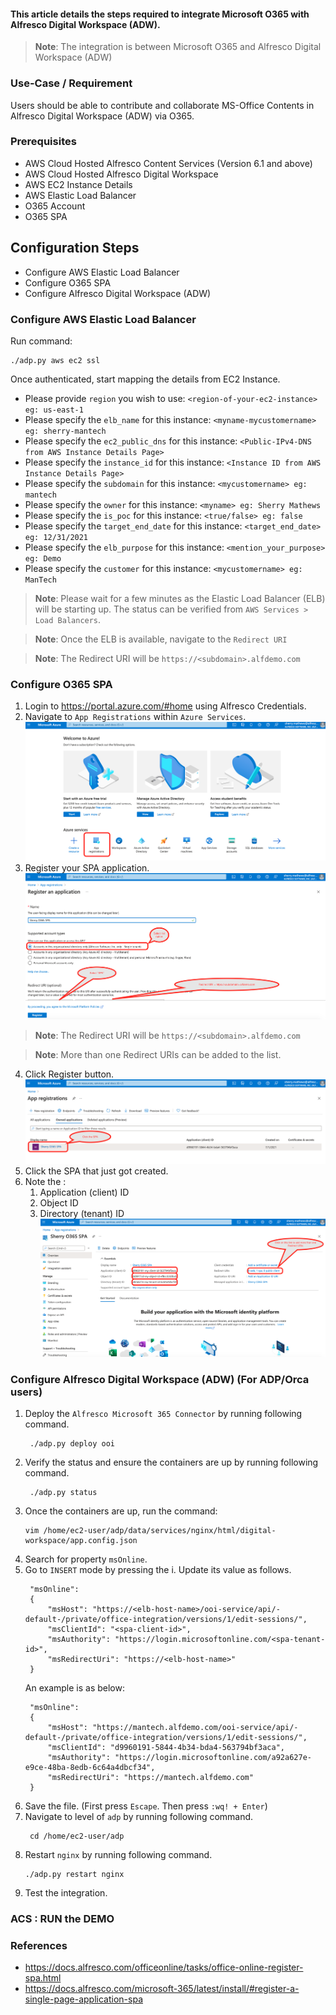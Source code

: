 #### This article details the steps required to integrate Microsoft O365 with Alfresco Digital Workspace (ADW).

> **Note**: The integration is between Microsoft O365 and Alfresco Digital Workspace (ADW)

### Use-Case / Requirement
Users should be able to contribute and collaborate MS-Office Contents in Alfresco Digital Workspace (ADW) via O365.

### Prerequisites

* AWS Cloud Hosted Alfresco Content Services (Version 6.1 and above)
* AWS Cloud Hosted Alfresco Digital Workspace
* AWS EC2 Instance Details
* AWS Elastic Load Balancer
* O365 Account
* O365 SPA

## Configuration Steps

* Configure AWS Elastic Load Balancer
* Configure O365 SPA
* Configure Alfresco Digital Workspace (ADW)
  
### Configure AWS Elastic Load Balancer

Run command:
```
./adp.py aws ec2 ssl
```
Once authenticated, start mapping the details from EC2 Instance.

* Please provide `region` you wish to use: `<region-of-your-ec2-instance> eg: us-east-1`
* Please specify the `elb_name` for this instance: `<myname-mycustomername> eg: sherry-mantech`
* Please specify the `ec2_public_dns` for this instance: `<Public-IPv4-DNS from AWS Instance Details Page>`
* Please specify the `instance_id` for this instance: `<Instance ID from AWS Instance Details Page>`
* Please specify the `subdomain` for this instance: `<mycustomername> eg: mantech`
* Please specify the `owner` for this instance: `<myname> eg: Sherry Mathews`
* Please specify the `is_poc` for this instance: `<true/false> eg: false`
* Please specify the `target_end_date` for this instance: `<target_end_date> eg: 12/31/2021`
* Please specify the `elb_purpose` for this instance: `<mention_your_purpose> eg: Demo`
* Please specify the `customer` for this instance: `<mycustomername> eg: ManTech` 

> **Note**: Please wait for a few minutes as the Elastic Load Balancer (ELB) will be starting up. The status can be verified from `AWS Services > Load Balancers`.

> **Note**: Once the ELB is available, navigate to the `Redirect URI`

> **Note**: The Redirect URI will be `https://<subdomain>.alfdemo.com`

### Configure O365 SPA

1. Login to https://portal.azure.com/#home using Alfresco Credentials.
2. Navigate to `App Registrations` within `Azure Services`.
   ![app-home](assets/spa-home.png)
3. Register your SPA application. ![app-regn-1](assets/spa-regn-1.png)
> **Note**: The Redirect URI will be `https://<subdomain>.alfdemo.com`

> **Note**: More than one Redirect URIs can be added to the list.

4. Click Register button. ![spa-regn](assets/spa-regn.png)
5. Click the SPA that just got created.
6. Note the :
   1. Application (client) ID
   2. Object ID
   3. Directory (tenant) ID 
![spa-config](assets/spa-config.png)

### Configure Alfresco Digital Workspace (ADW) (For ADP/Orca users)

1. Deploy the `Alfresco Microsoft 365 Connector` by running following command.
   ```
    ./adp.py deploy ooi
    ```
2. Verify the status and ensure the containers are up by running following command.
   ```
    ./adp.py status
    ```
3. Once the containers are up, run the command:
    ```
    vim /home/ec2-user/adp/data/services/nginx/html/digital-workspace/app.config.json
    ```
3. Search for property `msOnline`.
4. Go to `INSERT` mode by pressing the i. Update its value as follows.
   ``` properties
    "msOnline": 
    {
        "msHost": "https://<elb-host-name>/ooi-service/api/-default-/private/office-integration/versions/1/edit-sessions/",
        "msClientId": "<spa-client-id>",
        "msAuthority": "https://login.microsoftonline.com/<spa-tenant-id>",
        "msRedirectUri": "https://<elb-host-name>"
    }
   ```
   An example is as below:
   ``` properties
    "msOnline": 
    {
        "msHost": "https://mantech.alfdemo.com/ooi-service/api/-default-/private/office-integration/versions/1/edit-sessions/",
        "msClientId": "d9960191-5844-4b34-bda4-563794bf3aca",
        "msAuthority": "https://login.microsoftonline.com/a92a627e-e9ce-48ba-8edb-6c64a4dbcf34",
        "msRedirectUri": "https://mantech.alfdemo.com"
    }
   ```
5. Save the file. (First press `Escape`. Then press `:wq! + Enter`)
6. Navigate to level of `adp` by running following command.
   ```
    cd /home/ec2-user/adp
    ```
7.  Restart `nginx` by running following command.
    ```
    ./adp.py restart nginx
    ```
8. Test the integration.



### ACS : RUN the DEMO

### References
* https://docs.alfresco.com/officeonline/tasks/office-online-register-spa.html
* https://docs.alfresco.com/microsoft-365/latest/install/#register-a-single-page-application-spa